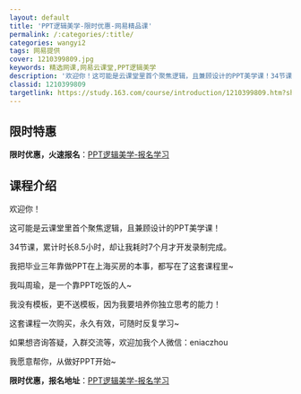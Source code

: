 ```yaml
---
layout: default
title: 'PPT逻辑美学-限时优惠-网易精品课'
permalink: /:categories/:title/
categories: wangyi2
tags: 网易提供
cover: 1210399809.jpg
keywords: 精选网课,网易云课堂,PPT逻辑美学
description: '欢迎你！这可能是云课堂里首个聚焦逻辑，且兼顾设计的PPT美学课！34节课，累计时长8.5小时，却让我耗时7个月才开发录制'
classid: 1210399809
targetlink: https://study.163.com/course/introduction/1210399809.htm?share=1&shareId=1025206652&utm_campaign=share&utm_medium=iphoneShare&utm_source=&utm_u=1025206652
---
```


## 限时特惠

**限时优惠，火速报名**：[PPT逻辑美学-报名学习](https://study.163.com/course/introduction/1210399809.htm?share=1&shareId=1025206652&utm_campaign=share&utm_medium=iphoneShare&utm_source=&utm_u=1025206652)

## 课程介绍

欢迎你！

这可能是云课堂里首个聚焦逻辑，且兼顾设计的PPT美学课！

34节课，累计时长8.5小时，却让我耗时7个月才开发录制完成。

我把毕业三年靠做PPT在上海买房的本事，都写在了这套课程里~

我叫周瑜，是一个靠PPT吃饭的人~

我没有模板，更不送模板，因为我要培养你独立思考的能力！

这套课程一次购买，永久有效，可随时反复学习~

如果想咨询答疑，入群交流等，​欢迎加我个人微信：eniaczhou

我愿意帮你，从做好PPT开始~

**限时优惠，报名地址**：[PPT逻辑美学-报名学习](https://study.163.com/course/introduction/1210399809.htm?share=1&shareId=1025206652&utm_campaign=share&utm_medium=iphoneShare&utm_source=&utm_u=1025206652)

